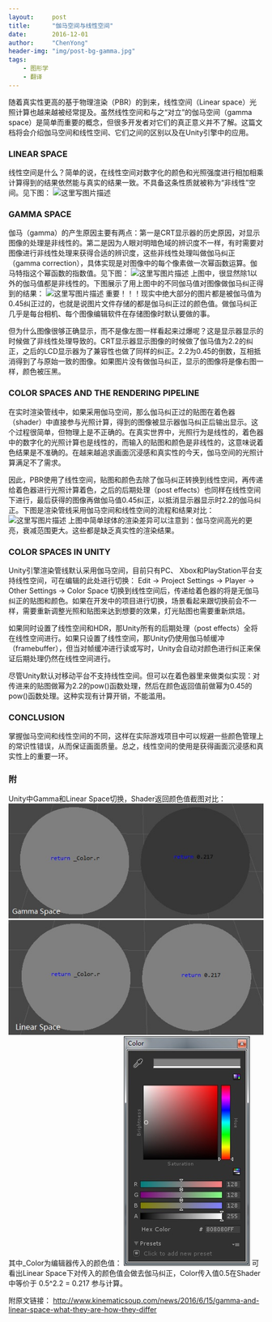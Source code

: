 ```yaml
---
layout:     post
title:      "伽马空间与线性空间"
date:       2016-12-01
author:     "ChenYong"
header-img: "img/post-bg-gamma.jpg"
tags:
    - 图形学
    - 翻译
---
```


随着真实性更高的基于物理渲染（PBR）的到来，线性空间（Linear space）光照计算也越来越被经常提及。虽然线性空间和与之“对立”的伽马空间（gamma space）是简单而重要的概念，但很多开发者对它们的真正意义并不了解。这篇文档将会介绍伽马空间和线性空间、它们之间的区别以及在Unity引擎中的应用。

### LINEAR SPACE
线性空间是什么？简单的说，在线性空间对数字化的颜色和光照强度进行相加相乘计算得到的结果依然能与真实的结果一致。不具备这条性质就被称为“非线性”空间。见下图：
![这里写图片描述](http://img.blog.csdn.net/20161208140751351?watermark/2/text/aHR0cDovL2Jsb2cuY3Nkbi5uZXQvYmlsbDJjY3NzZGRubg==/font/5a6L5L2T/fontsize/400/fill/I0JBQkFCMA==/dissolve/70/gravity/SouthEast)
 
### GAMMA SPACE
伽马（gamma）的产生原因主要有两点：第一是CRT显示器的历史原因，对显示图像的处理是非线性的。第二是因为人眼对明暗色域的辨识度不一样，有时需要对图像进行非线性处理来获得合适的辨识度，这些非线性处理叫做伽马纠正（gamma correction），具体实现是对图像中的每个像素做一次幂函数运算。伽马特指这个幂函数的指数值。见下图：
![这里写图片描述](http://img.blog.csdn.net/20161208140807430?watermark/2/text/aHR0cDovL2Jsb2cuY3Nkbi5uZXQvYmlsbDJjY3NzZGRubg==/font/5a6L5L2T/fontsize/400/fill/I0JBQkFCMA==/dissolve/70/gravity/SouthEast) 
上图中，很显然除1以外的伽马值都是非线性的。下图展示了用上图中的不同伽马值对图像做伽马纠正得到的结果： 
![这里写图片描述](http://img.blog.csdn.net/20161208140903353?watermark/2/text/aHR0cDovL2Jsb2cuY3Nkbi5uZXQvYmlsbDJjY3NzZGRubg==/font/5a6L5L2T/fontsize/400/fill/I0JBQkFCMA==/dissolve/70/gravity/SouthEast)
重要！！！现实中绝大部分的图片都是被伽马值为0.45纠正过的，也就是说图片文件存储的都是伽马纠正过的颜色值。做伽马纠正几乎是每台相机、每个图像编辑软件在存储图像时默认要做的事。

但为什么图像很够正确显示，而不是像左图一样看起来过爆呢？这是显示器显示的时候做了非线性处理导致的。CRT显示器显示图像的时候做了伽马值为2.2的纠正，之后的LCD显示器为了兼容性也做了同样的纠正。2.2为0.45的倒数，互相抵消得到了与原始一致的图像。如果图片没有做伽马纠正，显示的图像将是像右图一样，颜色被压黑。

### COLOR SPACES AND THE RENDERING PIPELINE
在实时渲染管线中，如果采用伽马空间，那么伽马纠正过的贴图在着色器（shader）中直接参与光照计算，得到的图像被显示器伽马纠正后输出显示。这个过程很简单，但物理上是不正确的。在真实世界中，光照行为是线性的，着色器中的数字化的光照计算也是线性的，而输入的贴图和颜色是非线性的，这意味说着色结果是不准确的。在越来越追求画面沉浸感和真实性的今天，伽马空间的光照计算满足不了需求。

因此，PBR使用了线性空间，贴图和颜色去除了伽马纠正转换到线性空间，再传递给着色器进行光照计算着色，之后的后期处理（post effects）也同样在线性空间下进行，最后获得的图像再做伽马值0.45纠正，以抵消显示器显示时2.2的伽马纠正。下图是渲染管线采用伽马空间和线性空间的流程和结果对比：
![这里写图片描述](http://img.blog.csdn.net/20161208140918822?watermark/2/text/aHR0cDovL2Jsb2cuY3Nkbi5uZXQvYmlsbDJjY3NzZGRubg==/font/5a6L5L2T/fontsize/400/fill/I0JBQkFCMA==/dissolve/70/gravity/SouthEast) 
上图中简单球体的渲染差异可以注意到：伽马空间高光的更亮，衰减范围更大。这些都是缺乏真实性的渲染结果。

### COLOR SPACES IN UNITY
Unity引擎渲染管线默认采用伽马空间，目前只有PC、 Xbox和PlayStation平台支持线性空间，可在编辑的此处进行切换：
Edit -> Project Settings -> Player -> Other Settings -> Color Space
切换到线性空间后，传递给着色器的将是无伽马纠正的贴图和颜色。如果在开发中的项目进行切换，场景看起来跟切换前会不一样，需要重新调整光照和贴图来达到想要的效果，灯光贴图也需要重新烘焙。

如果同时设置了线性空间和HDR，那Unity所有的后期处理（post effects）全将在线性空间进行。如果只设置了线性空间，那Unity仍使用伽马帧缓冲（framebuffer），但当对帧缓冲进行读或写时，Unity会自动对颜色进行纠正来保证后期处理仍然在线性空间进行。

尽管Unity默认对移动平台不支持线性空间。但可以在着色器里来做类似实现：对传进来的贴图做幂为2.2的pow()函数处理，然后在颜色返回值前做幂为0.45的pow()函数处理。这种实现有计算开销，不能滥用。

### CONCLUSION
掌握伽马空间和线性空间的不同，这样在实际游戏项目中可以规避一些颜色管理上的常识性错误，从而保证画面质量。总之，线性空间的使用是获得画面沉浸感和真实性上的重要一环。

### 附
Unity中Gamma和Linear Space切换，Shader返回颜色值截图对比：
![这里写图片描述](/img/in-post/gamma/1.jpg)
![这里写图片描述](/img/in-post/gamma/2.jpg)
其中_Color为编辑器传入的颜色值：
![这里写图片描述](/img/in-post/gamma/3.jpg)
可看出Linear Space下对传入的颜色值会做去伽马纠正，Color传入值0.5在Shader中等价于 0.5^2.2 = 0.217 参与计算。

附原文链接：
http://www.kinematicsoup.com/news/2016/6/15/gamma-and-linear-space-what-they-are-how-they-differ 